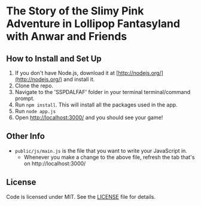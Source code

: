 # The Story of the Slimy Pink Adventure in Lollipop Fantasyland with Anwar and Friends

## How to Install and Set Up

1. If you don't have Node.js, download it at [http://nodejs.org/](http://nodejs.org/) and install it.
1. Clone the repo.
1. Navigate to the 'SSPDALFAF' folder in your terminal terminal/command prompt.
1. Run `npm install`. This will install all the packages used in the app.
1. Run `node app.js`
1. Open [http://localhost:3000/](http://localhost:3000/) and you should see your game!

## Other Info

* `public/js/main.js` is the file that you want to write your JavaScript in.
	* Whenever you make a change to the above file, refresh the tab that's on http://localhost:3000/

## License

Code is licensed under MIT. See the [LICENSE](https://github.com/DevelopersGuild/SSPDALFAF/blob/master/LICENSE) file for details.
